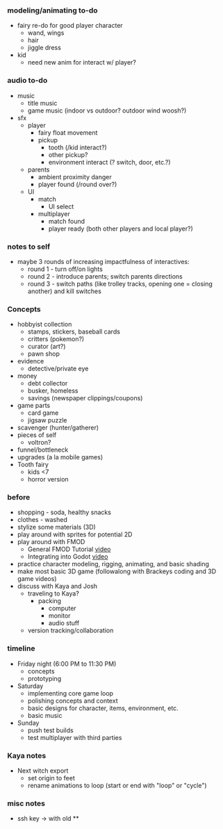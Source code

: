 ### modeling/animating to-do
- fairy re-do for good player character
	- wand, wings
	- hair
	- jiggle dress
- kid
	- need new anim for interact w/ player?
### audio to-do
- music
	- title music
	- game music (indoor vs outdoor?  outdoor wind woosh?)
- sfx
	- player
		- fairy float movement
		- pickup
			- tooth (/kid interact?)
			- other pickup?
			- environment interact (? switch, door, etc.?)
	- parents
		- ambient proximity danger
		- player found (/round over?)
	- UI
		- match
			- UI select
		- multiplayer
			- match found
			- player ready (both other players and local player?)

### notes to self
- maybe 3 rounds of increasing impactfulness of interactives:
	- round 1 - turn off/on lights
	- round 2 - introduce parents; switch parents directions
	- round 3 - switch paths (like trolley tracks, opening one = closing another) and kill switches
### Concepts
- hobbyist collection
	- stamps, stickers, baseball cards
	- critters (pokemon?)
	- curator (art?)
	- pawn shop
- evidence
	- detective/private eye
- money
	- debt collector
	- busker, homeless
	- savings (newspaper clippings/coupons)
- game parts
	- card game
	- jigsaw puzzle
- scavenger (hunter/gatherer)
- pieces of self
	- voltron?
- funnel/bottleneck
- upgrades (a la mobile games)
- Tooth fairy
	- kids <7
	- horror version
### before
- shopping - soda, healthy snacks
- clothes - washed
- stylize some materials (3D)
- play around with sprites for potential 2D
- play around with FMOD
	- General FMOD Tutorial [video](https://youtu.be/RfzshDQILr8)
	- Integrating into Godot [video](https://youtu.be/7kD7Q3O5P-s)
- practice character modeling, rigging, animating, and basic shading
- make most basic 3D game (followalong with Brackeys coding and 3D game videos)
- discuss with Kaya and Josh
	- traveling to Kaya?
		- packing
			- computer
			- monitor
			- audio stuff
	- version tracking/collaboration

### timeline
- Friday night (6:00 PM to 11:30 PM)
	- concepts
	- prototyping
- Saturday
	- implementing core game loop
	- polishing concepts and context
	- basic designs for character, items, environment, etc.
	- basic music
- Sunday
	- push test builds
	- test multiplayer with third parties





### Kaya notes
- Next witch export
	- set origin to feet
	- rename animations to loop (start or end with "loop" or "cycle")
### misc notes
- ssh key -> with old **
